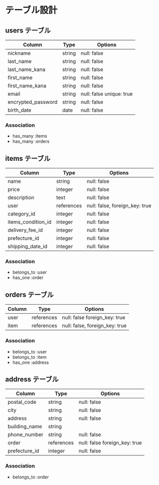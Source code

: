 # テーブル設計

## users テーブル

| Column             | Type    | Options                    |
| ------------------ | ------- | -------------------------- |
| nickname           | string  | null: false                |
| last_name          | string  | null: false                |
| last_name_kana     | string  | null: false                |
| first_name         | string  | null: false                |
| first_name_kana    | string  | null: false                |
| email              | string  | null: false  unique: true  |
| encrypted_password | string  | null: false                |
| birth_date         | date    | null: false                |

### Association

- has_many :items
- has_many :orders

## items テーブル

| Column             | Type       | Options                        |
| ------------------ | ---------- | ------------------------------ |
| name               | string     | null: false                    |
| price              | integer    | null: false                    |
| description        | text       | null: false                    |
| user               | references | null: false, foreign_key: true |
| category_id        | integer    | null: false                    |
| items_condition_id | integer    | null: false                    |
| delivery_fee_id    | integer    | null: false                    |
| prefecture_id      | integer    | null: false                    |
| shipping_date_id   | integer    | null: false                    |

### Association

- belongs_to :user
- has_one :order

## orders テーブル

| Column        | Type       | Options                        |
| ------------- | ---------- | ------------------------------ |
| user          | references | null: false  foreign_key: true |
| item          | references | null: false, foreign_key: true |

### Association

- belongs_to :user
- belongs_to :item
- has_one :address

## address テーブル

| Column        | Type       | Options                        |
| ------------- | ---------- | ------------------------------ |
| postal_code   | string     | null: false                    |
| city          | string     | null: false                    |
| address       | string     | null: false                    |
| building_name | string     |                                |
| phone_number  | string     | null: false                    |
| order         | references | null: false  foreign_key: true |
| prefecture_id | integer    | null: false                    |

### Association

- belongs_to :order
